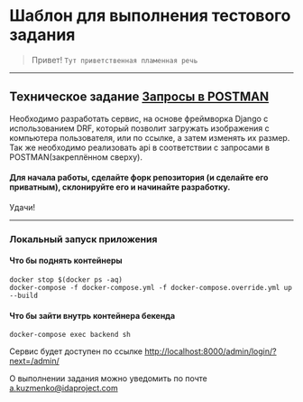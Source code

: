 # Шаблон для выполнения тестового задания

> Привет! `Тут приветственная пламенная речь`

---

## Техническое задание [Запросы в POSTMAN](https://documenter.getpostman.com/view/2157092/TzkzrzNU)

Необходимо разработать сервис, на основе фреймворка Django c использованием DRF, который позволит загружать изображения с компьютера пользователя, или по ссылке, а затем изменять их размер.
Так же необходимо реализовать api в соответствии с запросами в POSTMAN(закреплённом сверху).

#### Для начала работы, сделайте форк репозитория (и сделайте его приватным), склонируйте его и начинайте разработку.

Удачи!

----
### Локальный запуск приложения
#### Что бы поднять контейнеры
```shell
docker stop $(docker ps -aq)
docker-compose -f docker-compose.yml -f docker-compose.override.yml up --build
```
#### Что бы зайти внутрь контейнера бекенда
```shell
docker-compose exec backend sh
```
Сервис будет доступен по ссылке [http://localhost:8000/admin/login/?next=/admin/](http://localhost:8000/admin/login/?next=/admin/)

О выполнении задания можно уведомить по почте a.kuzmenko@idaproject.com

